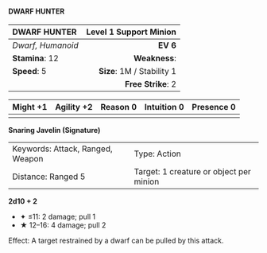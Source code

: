 #### DWARF HUNTER

| DWARF HUNTER      | **Level 1 Support Minion** |
| :---------------- | -------------------------: |
| *Dwarf, Humanoid* |                   **EV 6** |
| **Stamina**: 12   |              **Weakness**: |
| **Speed**: 5      | **Size**: 1M / Stability 1 |
|                   |         **Free Strike**: 2 |

| **Might** +1 | **Agility** +2 | **Reason** 0 | **Intuition** 0 | **Presence** 0 |
| ------------ | -------------- | ------------ | --------------- | -------------- |
|              |                |              |                 |                |

**Snaring Javelin (Signature)**

|                                  |                                         |
| :------------------------------- | :-------------------------------------- |
| Keywords: Attack, Ranged, Weapon | Type: Action                            |
| Distance: Ranged 5               | Target: 1 creature or object per minion |

**2d10 + 2**

- ✦ ≤11: 2 damage; pull 1
- ★ 12–16: 4 damage; pull 2

Effect: A target restrained by a dwarf can be pulled by this attack.
